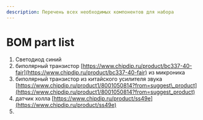 ```yaml
---
description: Перечень всех необходимых компонентов для набора
---
```


# BOM part list

1. Светодиод синий
2. биполярный транзистор [https://www.chipdip.ru/product/bc337-40-fair](https://www.chipdip.ru/product/bc337-40-fair) из микроника
3. биполярный транзистор из китайского усилителя звука [https://www.chipdip.ru/product1/8001050814?from=suggest\_product](https://www.chipdip.ru/product1/8001050814?from=suggest_product)
4. датчик холла [https://www.chipdip.ru/product/ss49e](https://www.chipdip.ru/product/ss49e)
5. 
